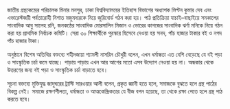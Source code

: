 জাতীয় গ্রন্থকেন্দ্রের পরিচালক মিনার মনসুর, ঢাকা বিশ্ববিদ্যালয়ের ইতিহাস বিভাগের অধ্যাপক মিল্টন কুমার দেব এবং এভারেস্টজয়ী পর্বতারোহী নিশাত মজুমদারকে নিয়ে জুরিবোর্ড গঠন করা হয়। পাঠ প্রতিক্রিয়া যাচাই–বাছাইয়ে সমকালের সাংবাদিক আবু সালেহ রনি, জনকণ্ঠের সাংবাদিক মোরসালিন মিজান ও ভোরের কাগজের সাংবাদিক ঝর্ণা মনিকে নিয়ে গঠন করা হয় প্রাথমিক নির্বাচক কমিটি। সেরা ৩০ শিক্ষার্থীকে পুরস্কার হিসেবে দেওয়া হয় সনদ, পাঁচ হাজার টাকার বই ও নগদ পাঁচ হাজার টাকা।

অনুষ্ঠানে বিশেষ অতিথির বক্তব্যে শহীদজায়া শ্যামলী নাসরিন চৌধুরী বলেন, এখন ধর্মান্ধতা এত বেশি বেড়েছে যে বই পড়া ও সাংস্কৃতিক চর্চা কমে যাচ্ছে। পাড়ায় পাড়ায় এখন আর আগের মতো এসব উদ্যোগ নেওয়া হয় না। অন্ধকার থেকে উত্তরণের জন্য বই পড়া ও সাংস্কৃতিক চর্চা বাড়াতে হবে।

সূচনা বক্তব্যে মুক্তিযুদ্ধ জাদুঘরের ট্রাস্টি সারওয়ার আলী বলেন, প্রকৃত জ্ঞানী হতে হলে, সমাজকে বুঝতে হলে গ্রন্থ পাঠের বিকল্প নেই। সমাজে রক্ষণশীলতা, ধর্মান্ধতা ও আত্মকেন্দ্রিকতার যে বীজ বপন হয়েছে, তা থেকে রক্ষা পেতে হলে গ্রন্থ পাঠ করতে হবে।
